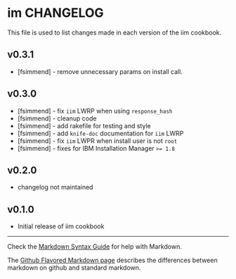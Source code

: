 im CHANGELOG
============

This file is used to list changes made in each version of the iim cookbook.

v0.3.1
------

- [fsimmend] - remove unnecessary params on install call.

v0.3.0
-----
- [fsimmend] - fix `iim` LWRP when using `response_hash`
- [fsimmend] - cleanup code
- [fsimmend] - add rakefile for testing and style
- [fsimmend] - add `knife-doc` documentation for `iim` LWRP
- [fsimmend] - fix `iim` LWPR when install user is not `root`
- [fsimmend] - fixes for IBM Installation Manager `>= 1.8`

v0.2.0
------
- changelog not maintained

v0.1.0
-----
- Initial release of iim cookbook

- - -
Check the [Markdown Syntax Guide](http://daringfireball.net/projects/markdown/syntax) for help with Markdown.

The [Github Flavored Markdown page](http://github.github.com/github-flavored-markdown/) describes the differences between markdown on github and standard markdown.
